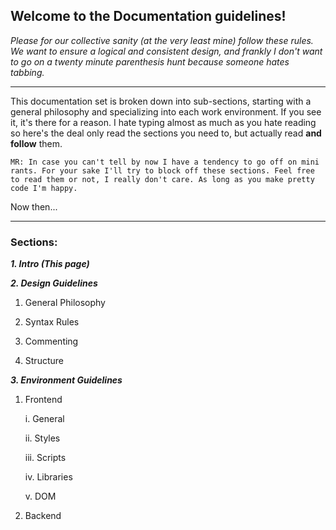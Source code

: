 ## Welcome to the Documentation guidelines!

_Please for our collective sanity (at the very least mine) follow these rules. We want to ensure a logical and consistent design, and frankly I don't want to go on a twenty minute parenthesis hunt because someone hates tabbing._

***
This documentation set is broken down into sub-sections, starting with a general philosophy and specializing into each work environment. If you see it, it's there for a reason. I hate typing almost as much as you hate reading so here's the deal only read the sections you need to, but actually read **and follow** them.

`MR: In case you can't tell by now I have a tendency to go off on mini rants. For your sake I'll try to block off these sections. Feel free to read them or not, I really don't care. As long as you make pretty code I'm happy.`

Now then...

***

### Sections:
_**1. Intro (This page)**_


_**2. Design Guidelines**_

1. General Philosophy

1. Syntax Rules

1. Commenting

1. Structure


_**3. Environment Guidelines**_


   1. Frontend

         i.   General

         ii.  Styles

         iii. Scripts

         iv.  Libraries

         v.   DOM


   1. Backend


